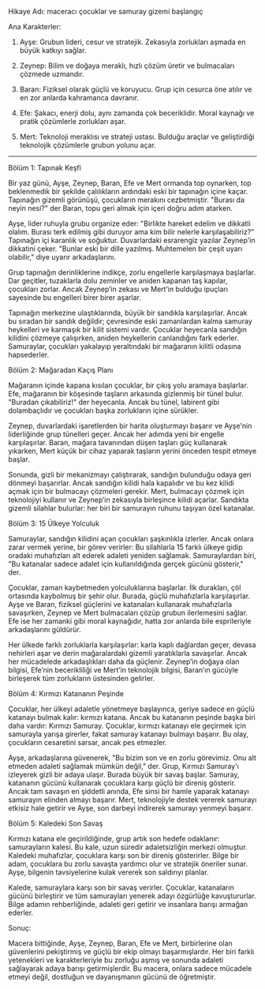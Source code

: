 Hikaye Adı: maceracı çocuklar ve samuray gizemi başlangıç

Ana Karakterler:

1. Ayşe: Grubun lideri, cesur ve stratejik. Zekasıyla zorlukları aşmada en büyük katkıyı sağlar.


2. Zeynep: Bilim ve doğaya meraklı, hızlı çözüm üretir ve bulmacaları çözmede uzmandır.


3. Baran: Fiziksel olarak güçlü ve koruyucu. Grup için cesurca öne atılır ve en zor anlarda kahramanca davranır.


4. Efe: Şakacı, enerji dolu, aynı zamanda çok beceriklidir. Moral kaynağı ve pratik çözümlerle zorlukları aşar.


5. Mert: Teknoloji meraklısı ve strateji ustası. Bulduğu araçlar ve geliştirdiği teknolojik çözümlerle grubun yolunu açar.




---

Bölüm 1: Tapınak Keşfi

Bir yaz günü, Ayşe, Zeynep, Baran, Efe ve Mert ormanda top oynarken, top beklenmedik bir şekilde çalılıkların ardındaki eski bir tapınağın içine kaçar. Tapınağın gizemli görünüşü, çocukların merakını cezbetmiştir. "Burası da neyin nesi?" der Baran, topu geri almak için içeri doğru adım atarken.

Ayşe, lider ruhuyla grubu organize eder: "Birlikte hareket edelim ve dikkatli olalım. Burası terk edilmiş gibi duruyor ama kim bilir nelerle karşılaşabiliriz?" Tapınağın içi karanlık ve soğuktur. Duvarlardaki esrarengiz yazılar Zeynep'in dikkatini çeker. "Bunlar eski bir dille yazılmış. Muhtemelen bir çeşit uyarı olabilir," diye uyarır arkadaşlarını.

Grup tapınağın derinliklerine indikçe, zorlu engellerle karşılaşmaya başlarlar. Dar geçitler, tuzaklarla dolu zeminler ve aniden kapanan taş kapılar, çocukları zorlar. Ancak Zeynep’in zekası ve Mert’in bulduğu ipuçları sayesinde bu engelleri birer birer aşarlar.

Tapınağın merkezine ulaştıklarında, büyük bir sandıkla karşılaşırlar. Ancak bu sıradan bir sandık değildir; çevresinde eski zamanlardan kalma samuray heykelleri ve karmaşık bir kilit sistemi vardır. Çocuklar heyecanla sandığın kilidini çözmeye çalışırken, aniden heykellerin canlandığını fark ederler. Samuraylar, çocukları yakalayıp yeraltındaki bir mağaranın kilitli odasına hapsederler.

Bölüm 2: Mağaradan Kaçış Planı

Mağaranın içinde kapana kısılan çocuklar, bir çıkış yolu aramaya başlarlar. Efe, mağaranın bir köşesinde taşların arkasında gizlenmiş bir tünel bulur. "Buradan çıkabiliriz!" der heyecanla. Ancak bu tünel, labirent gibi dolambaçlıdır ve çocukları başka zorlukların içine sürükler.

Zeynep, duvarlardaki işaretlerden bir harita oluşturmayı başarır ve Ayşe'nin liderliğinde grup tünelleri geçer. Ancak her adımda yeni bir engelle karşılaşırlar. Baran, mağara tavanından düşen taşları güç kullanarak yıkarken, Mert küçük bir cihaz yaparak taşların yerini önceden tespit etmeye başlar.

Sonunda, gizli bir mekanizmayı çalıştırarak, sandığın bulunduğu odaya geri dönmeyi başarırlar. Ancak sandığın kilidi hala kapalıdır ve bu kez kilidi açmak için bir bulmacayı çözmeleri gerekir. Mert, bulmacayı çözmek için teknolojiyi kullanır ve Zeynep’in zekasıyla birleşince kilidi açarlar. Sandıkta gizemli silahlar bulurlar: her biri bir samurayın ruhunu taşıyan özel katanalar.

Bölüm 3: 15 Ülkeye Yolculuk

Samuraylar, sandığın kilidini açan çocukları şaşkınlıkla izlerler. Ancak onlara zarar vermek yerine, bir görev verirler: Bu silahlarla 15 farklı ülkeye gidip oradaki muhafızları alt ederek adaleti yeniden sağlamak. Samuraylardan biri, "Bu katanalar sadece adalet için kullanıldığında gerçek gücünü gösterir," der.

Çocuklar, zaman kaybetmeden yolculuklarına başlarlar. İlk durakları, çöl ortasında kaybolmuş bir şehir olur. Burada, güçlü muhafızlarla karşılaşırlar. Ayşe ve Baran, fiziksel güçlerini ve katanaları kullanarak muhafızlarla savaşırken, Zeynep ve Mert bulmacaları çözüp grubun ilerlemesini sağlar. Efe ise her zamanki gibi moral kaynağıdır, hatta zor anlarda bile esprileriyle arkadaşlarını güldürür.

Her ülkede farklı zorluklarla karşılaşırlar: karla kaplı dağlardan geçer, devasa nehirleri aşar ve derin mağaralardaki gizemli yaratıklarla savaşırlar. Ancak her mücadelede arkadaşlıkları daha da güçlenir. Zeynep’in doğaya olan bilgisi, Efe’nin becerikliliği ve Mert’in teknolojik bilgisi, Baran’ın gücüyle birleşerek tüm zorlukların üstesinden gelirler.

Bölüm 4: Kırmızı Katananın Peşinde

Çocuklar, her ülkeyi adaletle yönetmeye başlayınca, geriye sadece en güçlü katanayı bulmak kalır: kırmızı katana. Ancak bu katananın peşinde başka biri daha vardır: Kırmızı Samuray. Çocuklar, kırmızı katanayı ele geçirmek için samurayla yarışa girerler, fakat samuray katanayı bulmayı başarır. Bu olay, çocukların cesaretini sarsar, ancak pes etmezler.

Ayşe, arkadaşlarına güvenerek, "Bu bizim son ve en zorlu görevimiz. Onu alt etmeden adaleti sağlamak mümkün değil," der. Grup, Kırmızı Samuray'ı izleyerek gizli bir adaya ulaşır. Burada büyük bir savaş başlar. Samuray, katananın gücünü kullanarak çocuklara karşı güçlü bir direniş gösterir. Ancak tam savaşın en şiddetli anında, Efe sinsi bir hamle yaparak katanayı samurayın elinden almayı başarır. Mert, teknolojiyle destek vererek samurayı etkisiz hale getirir ve Ayşe, son darbeyi indirerek samurayı yenmeyi başarır.

Bölüm 5: Kaledeki Son Savaş

Kırmızı katana ele geçirildiğinde, grup artık son hedefe odaklanır: samurayların kalesi. Bu kale, uzun süredir adaletsizliğin merkezi olmuştur. Kaledeki muhafızlar, çocuklara karşı son bir direniş gösterirler. Bilge bir adam, çocuklara bu zorlu savaşta yardımcı olur ve stratejik öneriler sunar. Ayşe, bilgenin tavsiyelerine kulak vererek son saldırıyı planlar.

Kalede, samuraylara karşı son bir savaş verirler. Çocuklar, katanaların gücünü birleştirir ve tüm samurayları yenerek adayı özgürlüğe kavuştururlar. Bilge adamın rehberliğinde, adaleti geri getirir ve insanlara barışı armağan ederler.

Sonuç:

Macera bittiğinde, Ayşe, Zeynep, Baran, Efe ve Mert, birbirlerine olan güvenlerini pekiştirmiş ve güçlü bir ekip olmayı başarmışlardır. Her biri farklı yetenekleri ve karakterleriyle bu zorluğu aşmış ve sonunda adaleti sağlayarak adaya barışı getirmişlerdir. Bu macera, onlara sadece mücadele etmeyi değil, dostluğun ve dayanışmanın gücünü de öğretmiştir.


